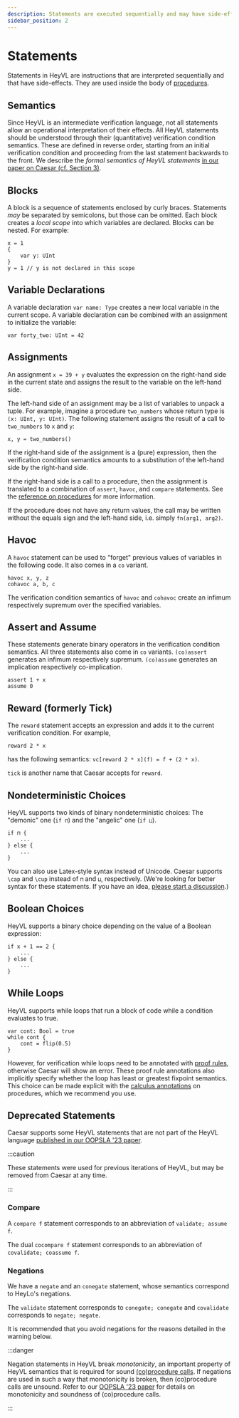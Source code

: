 ```yaml
---
description: Statements are executed sequentially and may have side-effects.
sidebar_position: 2
---
```


# Statements

Statements in HeyVL are instructions that are interpreted sequentially and that have side-effects.
They are used inside the body of [procedures](./procs.md).

## Semantics

Since HeyVL is an intermediate verification language, not all statements allow an operational interpretation of their effects.
All HeyVL statements should be understood through their (quantitative) verification condition semantics.
These are defined in reverse order, starting from an initial verification condition and proceeding from the last statement backwards to the front.
We describe the *formal semantics of HeyVL statements* [in our paper on Caesar (cf. Section 3)](https://arxiv.org/pdf/2309.07781.pdf#page=10).

## Blocks

A block is a sequence of statements enclosed by curly braces.
Statements _may_ be separated by semicolons, but those can be omitted.
Each block creates a _local scope_ into which variables are declared.
Blocks can be nested.
For example:
```heyvl
x = 1
{
    var y: UInt
}
y = 1 // y is not declared in this scope
```

## Variable Declarations

A variable declaration `var name: Type` creates a new local variable in the current scope.
A variable declaration can be combined with an assignment to initialize the variable:
```heyvl
var forty_two: UInt = 42
```

## Assignments

An assignment `x = 39 + y` evaluates the expression on the right-hand side in the current state and assigns the result to the variable on the left-hand side.

The left-hand side of an assignment may be a list of variables to unpack a tuple.
For example, imagine a procedure `two_numbers` whose return type is `(x: UInt, y: UInt)`.
The following statement assigns the result of a call to `two_numbers` to `x` and `y`:
```heyvl
x, y = two_numbers()
```

If the right-hand side of the assignment is a (pure) expression, then the verification condition semantics amounts to a substitution of the left-hand side by the right-hand side.

If the right-hand side is a call to a procedure, then the assignment is translated to a combination of `assert`, `havoc`, and `compare` statements.
See the [reference on procedures](./procs.md) for more information.

If the procedure does not have any return values, the call may be written without the equals sign and the left-hand side, i.e. simply `fn(arg1, arg2)`.

## Havoc

A `havoc` statement can be used to "forget" previous values of variables in the following code.
It also comes in a `co` variant.
```heyvl
havoc x, y, z
cohavoc a, b, c
```

The verification condition semantics of `havoc` and `cohavoc` create an infimum respectively supremum over the specified variables.

## Assert and Assume

These statements generate binary operators in the verification condition semantics.
All three statements also come in `co` variants.
`(co)assert` generates an infimum respectively supremum.
`(co)assume` generates an implication respectively co-implication.

```heyvl
assert 1 + x
assume 0
```

## Reward (formerly Tick)

The `reward` statement accepts an expression and adds it to the current verification condition.
For example,
```heyvl
reward 2 * x
```
has the following semantics: `vc[reward 2 * x](f) = f + (2 * x)`.

`tick` is another name that Caesar accepts for `reward`.

## Nondeterministic Choices

HeyVL supports two kinds of binary nondeterministic choices: The "demonic" one (`if ⊓`) and the "angelic" one (`if ⊔`).
```heyvl
if ⊓ {
    ...
} else {
    ...
}
```

You can also use Latex-style syntax instead of Unicode.
Caesar supports `\cap` and `\cup` instead of `⊓` and `⊔`, respectively.
(We're looking for better syntax for these statements. If you have an idea, [please start a discussion](https://github.com/moves-rwth/caesar/discussions).)

## Boolean Choices

HeyVL supports a binary choice depending on the value of a Boolean expression:
```heyvl
if x + 1 == 2 {
    ...
} else {
    ...
}
```

## While Loops

HeyVL supports while loops that run a block of code while a condition evaluates to true.
```heyvl
var cont: Bool = true
while cont {
    cont = flip(0.5)
}
```

However, for verification while loops need to be annotated with [proof rules](../proof-rules/), otherwise Caesar will show an error.
These proof rule annotations also implicitly specify whether the loop has least or greatest fixpoint semantics.
This choice can be made explicit with the [calculus annotations](../proof-rules/calculi.md) on procedures, which we recommend you use.

## Deprecated Statements

Caesar supports some HeyVL statements that are not part of the HeyVL language [published in our OOPSLA '23 paper](../publications.md#oopsla-23).


:::caution

These statements were used for previous iterations of HeyVL, but may be removed from Caesar at any time.

:::

### Compare

A `compare f` statement corresponds to an abbreviation of `validate; assume f`.

The dual `cocompare f` statement corresponds to an abbreviation of `covalidate; coassume f`.

### Negations

We have a `negate` and an `conegate` statement, whose semantics correspond to HeyLo's negations.

The `validate` statement corresponds to `conegate; conegate` and `covalidate` corresponds to `negate; negate`.

It is recommended that you avoid negations for the reasons detailed in the warning below.

:::danger

Negation statements in HeyVL break _monotonicity_, an important property of HeyVL semantics that is required for sound [(co)procedure calls](procs.md#calling-procedures).
If negations are used in such a way that monotonicity is broken, then (co)procedure calls are unsound.
Refer to our [OOPSLA '23 paper](../publications.md#oopsla-23) for details on monotonicity and soundness of (co)procedure calls.

:::
